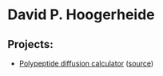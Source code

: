 # David P. Hoogerheide
## Projects:
* [Polypeptide diffusion calculator](https://pages.nist.gov/ppdiffuse) ([source](https://github.com/usnistgov/ppdiffuse))
